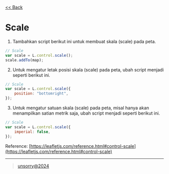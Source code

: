 [<< Back](../README.md)

# Scale

1. Tambahkan script berikut ini untuk membuat skala (scale) pada peta.
```javascript
// Scale
var scale = L.control.scale();
scale.addTo(map);
```

2. Untuk mengatur letak posisi skala (scale) pada peta, ubah script menjadi seperti berikut ini.
```javascript
// Scale 
var scale = L.control.scale({
	position: "bottomright",
});
```

3. Untuk mengatur satuan skala (scale) pada peta, misal hanya akan menampilkan satian metrik saja, ubah script menjadi seperti berikut ini.
```javascript
// Scale 
var scale = L.control.scale({
	imperial: false,
});
```
Reference: [https://leafletjs.com/reference.html#control-scale](https://leafletjs.com/reference.html#control-scale)

---
> [unsorry@2024](https://unsorry.net)